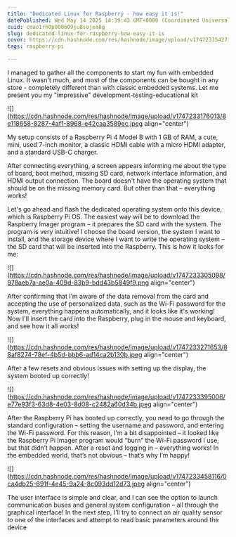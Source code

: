 ```yaml
---
title: "Dedicated Linux for Raspberry - how easy it is!"
datePublished: Wed May 14 2025 14:39:43 GMT+0000 (Coordinated Universal Time)
cuid: cmao1rh0p000609ju8sojea8g
slug: dedicated-linux-for-raspberry-how-easy-it-is
cover: https://cdn.hashnode.com/res/hashnode/image/upload/v1747233542716/22964820-5f99-4987-a881-70654dc93b20.jpeg
tags: raspberry-pi

---
```


I managed to gather all the components to start my fun with embedded Linux. It wasn't much, and most of the components can be bought in any store - completely different than with classic embedded systems. Let me present you my "impressive" development-testing-educational kit

![](https://cdn.hashnode.com/res/hashnode/image/upload/v1747233176013/8e118658-8287-4af1-8968-e42caa3589ec.jpeg align="center")

My setup consists of a Raspberry Pi 4 Model B with 1 GB of RAM, a cute, mini, used 7-inch monitor, a classic HDMI cable with a micro HDMI adapter, and a standard USB-C charger.

After connecting everything, a screen appears informing me about the type of board, boot method, missing SD card, network interface information, and HDMI output connection. The board doesn't have the operating system that should be on the missing memory card. But other than that – everything works!

Let's go ahead and flash the dedicated operating system onto this device, which is Raspberry Pi OS. The easiest way will be to download the Raspberry Imager program – it prepares the SD card with the system. The program is very intuitive! I choose the board version, the system I want to install, and the storage device where I want to write the operating system – the SD card that will be inserted into the Raspberry. This is how it looks for me:

![](https://cdn.hashnode.com/res/hashnode/image/upload/v1747233305098/978aeb7a-ae0a-409d-83b9-bdd43b5849f9.png align="center")

After confirming that I’m aware of the data removal from the card and accepting the use of personalized data, such as the Wi-Fi password for the system, everything happens automatically, and it looks like it's working! Now I'll insert the card into the Raspberry, plug in the mouse and keyboard, and see how it all works!

![](https://cdn.hashnode.com/res/hashnode/image/upload/v1747233271653/88af8274-78ef-4b5d-bbb6-ad14ca2b130b.jpeg align="center")

After a few resets and obvious issues with setting up the display, the system booted up correctly!

![](https://cdn.hashnode.com/res/hashnode/image/upload/v1747233395006/e77e93f3-63d8-4e03-8d08-c2482a60d34b.jpeg align="center")

After the Raspberry Pi has booted up correctly, you need to go through the standard configuration – setting the username and password, and entering the Wi-Fi password. For this reason, I’m a bit disappointed – it looked like the Raspberry Pi Imager program would “burn” the Wi-Fi password I use, but that didn’t happen. After a reset and logging in – everything works! In the embedded world, that’s not obvious – that’s why I’m happy!

![](https://cdn.hashnode.com/res/hashnode/image/upload/v1747233458116/0ca4db25-691f-4e45-9a24-8c093dd12d73.jpeg align="center")

The user interface is simple and clear, and I can see the option to launch communication buses and general system configuration – all through the graphical interface! In the next step, I’ll try to connect an air quality sensor to one of the interfaces and attempt to read basic parameters around the device
